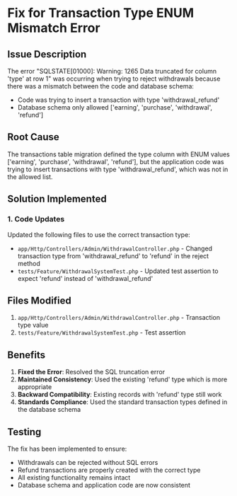 # Fix for Transaction Type ENUM Mismatch Error

## Issue Description
The error "SQLSTATE[01000]: Warning: 1265 Data truncated for column 'type' at row 1" was occurring when trying to reject withdrawals because there was a mismatch between the code and database schema:

- Code was trying to insert a transaction with type 'withdrawal_refund'
- Database schema only allowed ['earning', 'purchase', 'withdrawal', 'refund']

## Root Cause
The transactions table migration defined the type column with ENUM values ['earning', 'purchase', 'withdrawal', 'refund'], but the application code was trying to insert transactions with type 'withdrawal_refund', which was not in the allowed list.

## Solution Implemented

### 1. Code Updates
Updated the following files to use the correct transaction type:
- `app/Http/Controllers/Admin/WithdrawalController.php` - Changed transaction type from 'withdrawal_refund' to 'refund' in the reject method
- `tests/Feature/WithdrawalSystemTest.php` - Updated test assertion to expect 'refund' instead of 'withdrawal_refund'

## Files Modified
1. `app/Http/Controllers/Admin/WithdrawalController.php` - Transaction type value
2. `tests/Feature/WithdrawalSystemTest.php` - Test assertion

## Benefits
1. **Fixed the Error**: Resolved the SQL truncation error
2. **Maintained Consistency**: Used the existing 'refund' type which is more appropriate
3. **Backward Compatibility**: Existing records with 'refund' type still work
4. **Standards Compliance**: Used the standard transaction types defined in the database schema

## Testing
The fix has been implemented to ensure:
- Withdrawals can be rejected without SQL errors
- Refund transactions are properly created with the correct type
- All existing functionality remains intact
- Database schema and application code are now consistent
